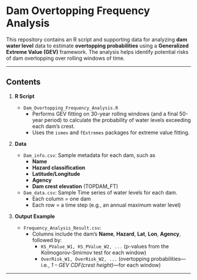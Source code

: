 # Dam Overtopping Frequency Analysis

This repository contains an R script and supporting data for analyzing **dam water level** data to estimate **overtopping probabilities** using a **Generalized Extreme Value (GEV)** framework. The analysis helps identify potential risks of dam overtopping over rolling windows of time.

---

## Contents

1. **R Script**  
   - `Dam_Overtopping_Frequency_Analysis.R`  
     - Performs GEV fitting on 30-year rolling windows (and a final 50-year period) to calculate the probability of water levels exceeding each dam’s crest.  
     - Uses the `ismev` and `fExtremes` packages for extreme value fitting.

2. **Data**  
   - `Dam_info.csv`: Sample metadata for each dam, such as  
     - **Name**  
     - **Hazard classification**  
     - **Latitude/Longitude**  
     - **Agency**  
     - **Dam crest elevation** (TOPDAM_FT)  
   - `Dam_data.csv`: Sample Time series of water levels for each dam.  
     - Each column = one dam  
     - Each row = a time step (e.g., an annual maximum water level)

3. **Output Example**  
   - `Frequency_Analysis_Result.csv`:  
     - Columns include the dam’s **Name**, **Hazard**, **Lat**, **Lon**, **Agency**, followed by:  
       - `KS_PValue_W1, KS_PValue_W2, ...` (p-values from the Kolmogorov-Smirnov test for each window)  
       - `OverRisk_W1, OverRisk_W2, ...` (overtopping probabilities—i.e., *1 – GEV CDF(crest height)*—for each window)

---